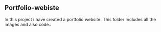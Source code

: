 Portfolio-webiste
-------------------------
In this project i have created a portfolio website.
This folder includes all the images and also code..
